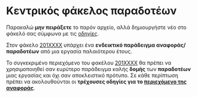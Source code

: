 # Κεντρικός φάκελος παραδοτέων

Παρακαλώ **μην πειράξετε** το παρόν αρχείο, αλλά δημιουργήστε νέο στο φάκελό σας σύμφωνα με τις [οδηγίες](https://courses-ionio.github.io/help/guide/).

Στον φάκελο [201XXXX](https://github.com/courses-ionio/iv/tree/master/projects/201XXXX) υπάρχει ένα **ενδεικτικό παράδειγμα 
αναφοράς/παραδοτέων** από μια εργασία παλαιότερου έτους.

Το συγκεκριμένο περιεχόμενο του φακέλου [201XXXX](https://github.com/courses-ionio/iv/tree/master/projects/201XXXX/README.md) θα πρέπει να 
χρησιμοποιηθεί σαν ευρύτερο παράδειγμα καλής **δομής** των **παραδοτέων** μιας εργασίας και όχι σαν αποκλειστικό πρότυπο. Σε κάθε περίπτωση πρέπει να ακολουθούνται οι **τρέχουσες οδηγίες για το [περιεχόμενο της αναφοράς](https://courses-ionio.github.io/help/deliverables/)**.
